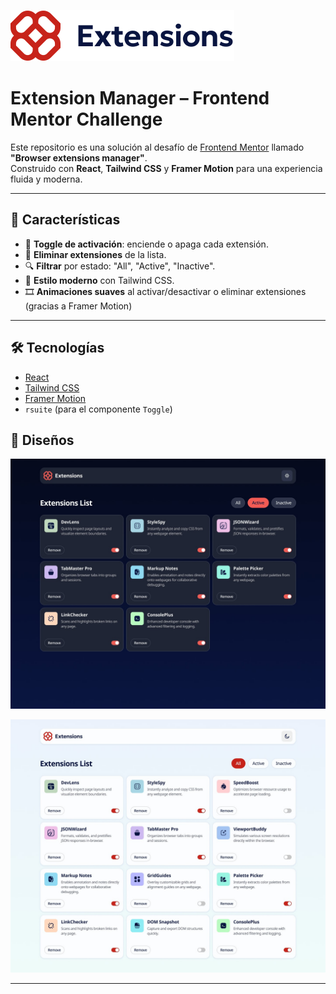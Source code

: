![Vista previa de la app](./public/images/logo.svg)

# Extension Manager – Frontend Mentor Challenge

Este repositorio es una solución al desafío de [Frontend Mentor](https://www.frontendmentor.io/) llamado **"Browser extensions manager"**.  
Construido con **React**, **Tailwind CSS** y **Framer Motion** para una experiencia fluida y moderna.

---

## 🚀 Características

- 🔄 **Toggle de activación**: enciende o apaga cada extensión.
- 🧼 **Eliminar extensiones** de la lista.
- 🔍 **Filtrar** por estado: "All", "Active", "Inactive".
- 💅 **Estilo moderno** con Tailwind CSS.
- 🎞️ **Animaciones suaves** al activar/desactivar o eliminar extensiones (gracias a Framer Motion)

---

## 🛠️ Tecnologías

- [React](https://reactjs.org/)
- [Tailwind CSS](https://tailwindcss.com/)
- [Framer Motion](https://www.framer.com/motion/)
- `rsuite` (para el componente `Toggle`)

## 📸 Diseños

![Vista previa de la app](/src/assets/design/desktop-design-dark-active.jpg)

![Vista previa de la app](/src/assets/design/desktop-design-light.jpg)

---
